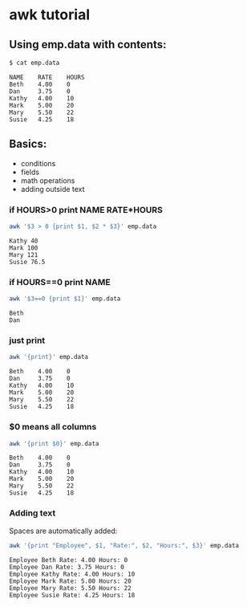 # awk tutorial

## Using emp.data with contents:

```bash
$ cat emp.data 
```

```
NAME    RATE    HOURS
Beth    4.00    0
Dan     3.75    0
Kathy   4.00    10
Mark    5.00    20
Mary    5.50    22
Susie   4.25    18
```

## Basics: 
- conditions
- fields
- math operations
- adding outside text

### if HOURS>0 print NAME RATE*HOURS

```bash
awk '$3 > 0 {print $1, $2 * $3}' emp.data
```

```
Kathy 40
Mark 100
Mary 121
Susie 76.5
```

### if HOURS==0 print NAME

```bash
awk '$3==0 {print $1}' emp.data
```

```
Beth
Dan
```

### just print

```bash
awk '{print}' emp.data 
```

```
Beth    4.00    0
Dan     3.75    0
Kathy   4.00    10
Mark    5.00    20
Mary    5.50    22
Susie   4.25    18
```

### $0 means all columns

```bash
awk '{print $0}' emp.data 
```

```
Beth    4.00    0
Dan     3.75    0
Kathy   4.00    10
Mark    5.00    20
Mary    5.50    22
Susie   4.25    18
```

### Adding text

Spaces are automatically added:

```bash
awk '{print "Employee", $1, "Rate:", $2, "Hours:", $3}' emp.data
```

```
Employee Beth Rate: 4.00 Hours: 0
Employee Dan Rate: 3.75 Hours: 0
Employee Kathy Rate: 4.00 Hours: 10
Employee Mark Rate: 5.00 Hours: 20
Employee Mary Rate: 5.50 Hours: 22
Employee Susie Rate: 4.25 Hours: 18
```
